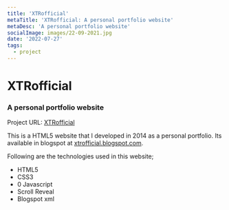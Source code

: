 ```yaml
---
title: 'XTRofficial'
metaTitle: 'XTRofficial: A personal portfolio website'
metaDesc: 'A personal portfolio website'
socialImage: images/22-09-2021.jpg
date: '2022-07-27'
tags:
  - project
---
```

# XTRofficial
### A personal portfolio website

Project URL: [XTRofficial](http://xtrofficial.blogspot.com//)

This is a HTML5 website that I developed in 2014 as a personal portfolio. Its available in blogspot at [xtrofficial.blogspot.com](http://xtrofficial.blogspot.com//). 

Following are the technologies used in this website;
- HTML5
- CSS3
- 0 Javascript
- Scroll Reveal
- Blogspot xml
